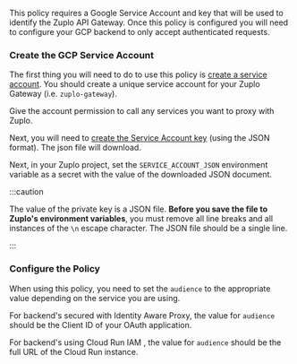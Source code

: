 This policy requires a Google Service Account and key that will be used to
identify the Zuplo API Gateway. Once this policy is configured you will need to
configure your GCP backend to only accept authenticated requests.

### Create the GCP Service Account

The first thing you will need to do to use this policy is
[create a service account](https://cloud.google.com/iam/docs/service-accounts-create).
You should create a unique service account for your Zuplo Gateway (i.e.
`zuplo-gateway`).

Give the account permission to call any services you want to proxy with Zuplo.

Next, you will need to
[create the Service Account key](https://cloud.google.com/iam/docs/keys-create-delete)
(using the JSON format). The json file will download.

Next, in your Zuplo project, set the `SERVICE_ACCOUNT_JSON` environment variable
as a secret with the value of the downloaded JSON document.

:::caution

The value of the private key is a JSON file. **Before you save the file to
Zuplo's environment variables**, you must remove all line breaks and all
instances of the `\n` escape character. The JSON file should be a single line.

:::

### Configure the Policy

When using this policy, you need to set the `audience` to the appropriate value
depending on the service you are using.

For backend's secured with Identity Aware Proxy, the value for `audience` should
be the Client ID of your OAuth application.

For backend's using Cloud Run IAM , the value for `audience` should be the full
URL of the Cloud Run instance.
